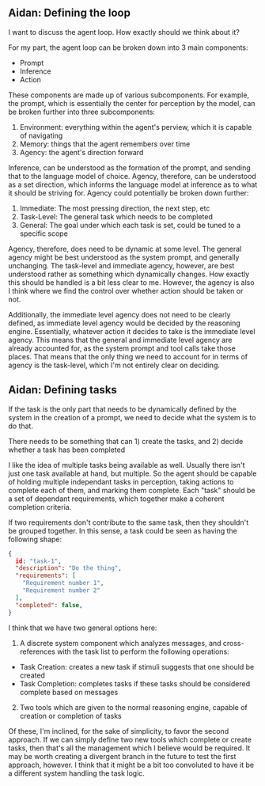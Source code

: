 Aidan: Defining the loop
---
I want to discuss the agent loop. How exactly should we think about it?

For my part, the agent loop can be broken down into 3 main components:
- Prompt
- Inference
- Action

These components are made up of various subcomponents. For example, the prompt, which is essentially the center for perception by the model, can be broken further into three subcomponents:
1. Environment: everything within the agent's perview, which it is capable of navigating
2. Memory: things that the agent remembers over time
3. Agency: the agent's direction forward

Inference, can be understood as the formation of the prompt, and sending that to the language model of choice. Agency, therefore, can be understood as a set direction, which informs the language model at inference as to what it should be striving for. Agency could potentially be broken down further:
1. Immediate: The most pressing direction, the next step, etc
2. Task-Level: The general task which needs to be completed
3. General: The goal under which each task is set, could be tuned to a specific scope

Agency, therefore, does need to be dynamic at some level. The general agency might be best understood as the system prompt, and generally unchanging. The task-level and immediate agency, however, are best understood rather as something which dynamically changes. How exactly this should be handled is a bit less clear to me. However, the agency is also I think where we find the control over whether action should be taken or not.

Additionally, the immediate level agency does not need to be clearly defined, as immediate level agency would be decided by the reasoning engine. Essentially, whatever action it decides to take is the immediate level agency. This means that the general and immediate level agency are already accounted for, as the system prompt and tool calls take those places. That means that the only thing we need to account for in terms of agency is the task-level, which I'm not entirely clear on deciding.

Aidan: Defining tasks
---
If the task is the only part that needs to be dynamically defined by the system in the creation of a prompt, we need to decide what the system is to do that.

There needs to be something that can 1) create the tasks, and 2) decide whether a task has been completed

I like the idea of multiple tasks being available as well. Usually there isn't just one task available at hand, but multiple. So the agent should be capable of holding multiple independant tasks in perception, taking actions to complete each of them, and marking them complete. Each "task" should be a set of dependant requirements, which together make a coherent completion criteria.

If two requirements don't contribute to the same task, then they shouldn't be grouped together. In this sense, a task could be seen as having the following shape:

```json
{
  id: "task-1",
  "description": "Do the thing",
  "requirements": [
    "Requirement number 1",
    "Requirement number 2"
  ],
  "completed": false,
}
```

I think that we have two general options here:
1. A discrete system component which analyzes messages, and cross-references with the task list to perform the following operations:
  - Task Creation: creates a new task if stimuli suggests that one should be created
  - Task Completion: completes tasks if these tasks should be considered complete based on messages
2. Two tools which are given to the normal reasoning engine, capable of creation or completion of tasks

Of these, I'm inclined, for the sake of simplicity, to favor the second approach. If we can simply define two new tools which complete or create tasks, then that's all the management which I believe would be required. It may be worth creating a divergent branch in the future to test the first approach, however. I think that it might be a bit too convoluted to have it be a different system handling the task logic.
